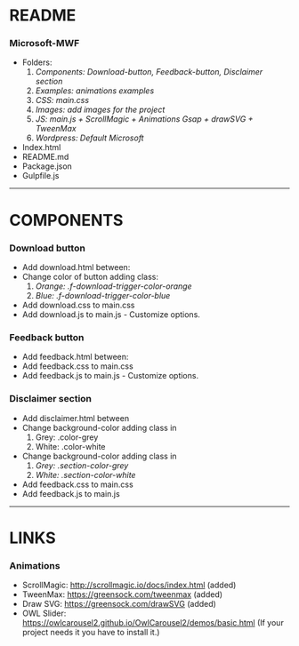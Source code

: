 # README #

### Microsoft-MWF ###

* Folders: 
	1. *Components: Download-button, Feedback-button, Disclaimer section*
	2. *Examples: animations examples*
	3. *CSS: main.css*
	4. *Images: add images for the project*
	5. *JS: main.js + ScrollMagic + Animations Gsap + drawSVG + TweenMax* 
	6. *Wordpress: Default Microsoft*
* Index.html
* README.md
* Package.json
* Gulpfile.js

----------------------------------------------------------------------

# COMPONENTS #

### Download button ###

* Add download.html between: <section id="sticky-buttons"></section>
* Change color of button adding class:
	1. *Orange: .f-download-trigger-color-orange*
	2. *Blue: .f-download-trigger-color-blue*
* Add download.css to main.css
* Add download.js to main.js - Customize options.

### Feedback button ###

* Add feedback.html between: <section id="sticky-buttons"></section>
* Add feedback.css to main.css
* Add feedback.js to main.js - Customize options.

### Disclaimer section ###

* Add disclaimer.html between <div class="entry-content"></div>
* Change background-color adding class in <section id="disclaimer"></section>
	1. Grey: .color-grey
	2. White: .color-white
* Change background-color adding class in <div class="section-content-load"></div> 
	1. *Grey: .section-color-grey*
	2. *White: .section-color-white*
* Add feedback.css to main.css
* Add feedback.js to main.js

--------------------------------------------------------------------------------

# LINKS #

### Animations ###

* ScrollMagic: http://scrollmagic.io/docs/index.html (added)
* TweenMax: https://greensock.com/tweenmax (added)
* Draw SVG: https://greensock.com/drawSVG (added)
* OWL Slider: https://owlcarousel2.github.io/OwlCarousel2/demos/basic.html (If your project needs it you have to install it.)